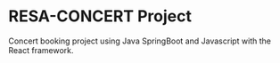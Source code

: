 # RESA-CONCERT Project

Concert booking project using Java SpringBoot and Javascript with the React framework.